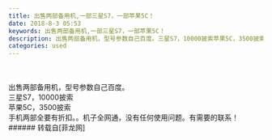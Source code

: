 ```yaml
---
title: 出售两部备用机,一部三星S7，一部苹果5C！
date: 2018-8-3 05:53
keywords: 出售两部备用机,一部三星S7，一部苹果5C！
description: 出售两部备用机，型号参数自己百度。三星S7，10000披索苹果5C，3500披索手机两部全要有折扣。。机子全网通，没有任何使用问题。有需要的联系！
categories: used
---
```

<td class="t_f" id="postmessage_1587299">

<br/>
<br/>
出售两部备用机，型号参数自己百度。<br/>
三星S7，10000披索<br/>
苹果5C，3500披索<br/>
手机两部全要有折扣。。机子全网通，没有任何使用问题。有需要的联系！<br/>
</td>
###### 转载自[菲龙网]
